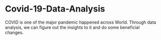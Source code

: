 # Covid-19-Data-Analysis
COVID is one of the major pandemic happened across World. Through data analysis, we can figure out the insights to it and do some beneficial changes.
